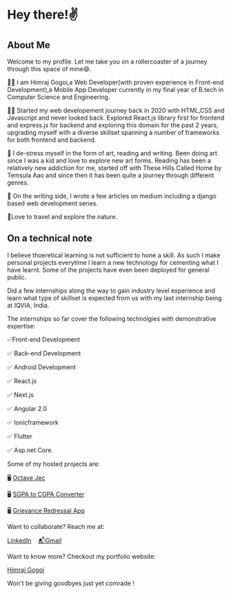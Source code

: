 # Hey there!✌️

## About Me
Welcome to my profile. Let me take you on a rollercoaster of a journey through this space of mine😄.

👨‍🎓 I am Himraj Gogoi,a Web Developer(with proven experience in Front-end Development),a Mobile App Developer currently in my final year of B.tech in Computer Science and Engineering.

👨‍💻 Started my web developement journey back in 2020 with HTML,CSS and Javascript and never looked back. Explored React.js library first for frontend and express.js for backend and exploring this domain for the past 2 years, upgrading myself with a diverse skillset spanning a number of frameworks for both frontend and backend.

🎨 I de-stress myself in the form of art, reading and writing. Been doing art since I was a kid and love to explore new art forms. Reading has been a relatively new addiction for me, started off with These Hills Called Home by Temsula Aao and since then it has been quite a journey through different genres.

📝 On the writing side, I wrote a few articles on medium including a django based web development series.

🧳Love to travel and explore the nature.

## On a technical note

I believe thoeretical learning is not sufficient to hone a skill. As such I make personal projects everytime I learn a new technology for cementing what I have learnt. Some of the projects have even been deployed for general public. 

Did a few internships along the way to gain industry level experience and learn what type of skillset is expected from us with my last internship being at IQVIA, India.

The internships so far cover the following technolgies with demonstrative expertise:

✅Front-end Development

✅ Back-end Development

✅ Android Development 

✅ React.js

✅ Next.js

✅ Angular 2.0

✅ Ionicframework 

✅ Flutter

✅ Asp.net Core.

Some of my hosted projects are:

🖥️ [Octave Jec](https://octave-jec.vercel.app/)

🖥️ [SGPA to CGPA Converter](https://sgpa-to-cgpa-converter.vercel.app/)

🖥️ [Grievance Redressal App](https://grievance-redressal-app-jec.vercel.app/)

Want to collaborate? Reach me at: 

[LinkedIn](https://www.linkedin.com/in/himraj-gogoi/) &nbsp;&nbsp;  [📬Gmail](mailto:himrajgogoi2001@gmail.com) 

Want to know more? Checkout my portfolio website:

[Himraj Gogoi](https://himrajgogoi.vercel.app/)

Won't be giving goodbyes just yet comrade !
